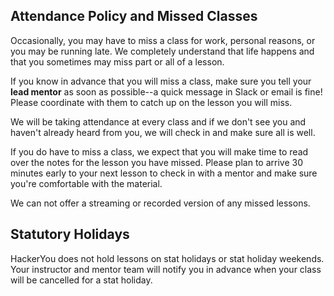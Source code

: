 ## Attendance Policy and Missed Classes

Occasionally, you may have to miss a class for work, personal reasons, or you may be running late. We completely understand that life happens and that you sometimes may miss part or all of a lesson.

If you know in advance that you will miss a class, make sure you tell your **lead mentor** as soon as possible--a quick message in Slack or email is fine! Please coordinate with them to catch up on the lesson you will miss.

We will be taking attendance at every class and if we don't see you and haven't already heard from you, we will check in and make sure all is well.

If you do have to miss a class, we expect that you will make time to read over the notes for the lesson you have missed. Please plan to arrive 30 minutes early to your next lesson to check in with a mentor and make sure you're comfortable with the material.

We can not offer a streaming or recorded version of any missed lessons.

## Statutory Holidays

HackerYou does not hold lessons on stat holidays or stat holiday weekends. Your instructor and mentor team will notify you in advance when your class will be cancelled for a stat holiday.
